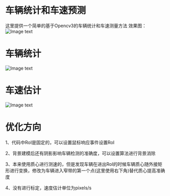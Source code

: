 # 车辆统计和车速预测
这里提供一个简单的基于Opencv3的车辆统计和车速测量方法
效果图：
![Image text](https://github.com/Pichairen/CarNumberAndSpeed/blob/master/%E6%95%88%E6%9E%9C%E5%9B%BE.png)
# 车辆统计
![Image text](https://github.com/Pichairen/CarNumberAndSpeed/blob/master/%E8%BD%A6%E8%BE%86%E7%BB%9F%E8%AE%A1.PNG)
# 车速估计
![Image text](https://github.com/Pichairen/CarNumberAndSpeed/blob/master/%E8%BD%A6%E9%80%9F%E4%BC%B0%E8%AE%A1.PNG)
# 优化方向
1、代码中RoI是固定的，可以设置鼠标响应事件设置RoI  

2、背景建模后还有阴影影响车辆检测的准确度，可以设置算法进行背景消除  

3、本来使用质心进行测速的，但是发现车辆在进出RoI的时候车辆质心随外接矩形进行变换，修改为车辆进入窄带的第一个点(这里使用右下角)替代质心提高准确度  

4、没有进行标定，速度估计单位为pixels/s
